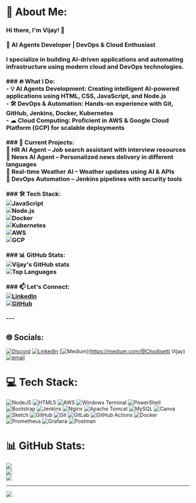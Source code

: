 # 💫 About Me:
### Hi there, I'm Vijay! 👋  <br><br>🚀 **AI Agents Developer | DevOps & Cloud Enthusiast**  <br><br>I specialize in building **AI-driven applications** and **automating infrastructure** using modern cloud and DevOps technologies.  <br><br>### 🔥 **What I Do:**  <br>- 💡 **AI Agents Development**: Creating intelligent AI-powered applications using **HTML, CSS, JavaScript, and Node.js**  <br>- 🛠 **DevOps & Automation**: Hands-on experience with **Git, GitHub, Jenkins, Docker, Kubernetes**  <br>- ☁ **Cloud Computing**: Proficient in **AWS & Google Cloud Platform (GCP)** for scalable deployments  <br><br>### 📌 **Current Projects:**  <br>🔹 **HR AI Agent** – Job search assistant with interview resources  <br>🔹 **News AI Agent** – Personalized news delivery in different languages  <br>🔹 **Real-time Weather AI** – Weather updates using AI & APIs  <br>🔹 **DevOps Automation** – Jenkins pipelines with security tools  <br><br>### 🛠 **Tech Stack:**  <br>![JavaScript](https://img.shields.io/badge/JavaScript-F7DF1E?style=flat&logo=javascript&logoColor=black)  <br>![Node.js](https://img.shields.io/badge/Node.js-339933?style=flat&logo=nodedotjs&logoColor=white)  <br>![Docker](https://img.shields.io/badge/Docker-2496ED?style=flat&logo=docker&logoColor=white)  <br>![Kubernetes](https://img.shields.io/badge/Kubernetes-326CE5?style=flat&logo=kubernetes&logoColor=white)  <br>![AWS](https://img.shields.io/badge/AWS-232F3E?style=flat&logo=amazon-aws&logoColor=white)  <br>![GCP](https://img.shields.io/badge/GCP-4285F4?style=flat&logo=google-cloud&logoColor=white)  <br><br>### 📊 **GitHub Stats:**  <br>![Vijay's GitHub stats](https://github-readme-stats.vercel.app/api?username=chodisettivijay&show_icons=true&theme=dark)  <br>![Top Languages](https://github-readme-stats.vercel.app/api/top-langs/?username=chodisettivijay&layout=compact&theme=dark)  <br><br>### 📫 **Let's Connect:**  <br>[![LinkedIn](https://img.shields.io/badge/LinkedIn-Profile-blue?logo=linkedin)](https://linkedin.com/vijay-chodisetti-b75721252/)  <br>[![GitHub](https://img.shields.io/github/followers/chodisettivijay?style=social)](https://github.com/chodisettivijay)  <br><br>---<br>


## 🌐 Socials:
[![Discord](https://img.shields.io/badge/Discord-%237289DA.svg?logo=discord&logoColor=white)](https://discord.gg/vijay0868) [![LinkedIn](https://img.shields.io/badge/LinkedIn-%230077B5.svg?logo=linkedin&logoColor=white)](https://linkedin.com/in/vijay-chodisetti-b75721252) [![Medium](https://img.shields.io/badge/Medium-12100E?logo=medium&logoColor=white)](https://medium.com/@Chodisetti Vijay) [![email](https://img.shields.io/badge/Email-D14836?logo=gmail&logoColor=white)](mailto:vijay.chodisetti12@gmail.com) 

# 💻 Tech Stack:
![NodeJS](https://img.shields.io/badge/node.js-6DA55F?style=for-the-badge&logo=node.js&logoColor=white) ![HTML5](https://img.shields.io/badge/html5-%23E34F26.svg?style=for-the-badge&logo=html5&logoColor=white) ![AWS](https://img.shields.io/badge/AWS-%23FF9900.svg?style=for-the-badge&logo=amazon-aws&logoColor=white) ![Windows Terminal](https://img.shields.io/badge/Windows%20Terminal-%234D4D4D.svg?style=for-the-badge&logo=windows-terminal&logoColor=white) ![PowerShell](https://img.shields.io/badge/PowerShell-%235391FE.svg?style=for-the-badge&logo=powershell&logoColor=white) ![Bootstrap](https://img.shields.io/badge/bootstrap-%238511FA.svg?style=for-the-badge&logo=bootstrap&logoColor=white) ![Jenkins](https://img.shields.io/badge/jenkins-%232C5263.svg?style=for-the-badge&logo=jenkins&logoColor=white) ![Nginx](https://img.shields.io/badge/nginx-%23009639.svg?style=for-the-badge&logo=nginx&logoColor=white) ![Apache Tomcat](https://img.shields.io/badge/apache%20tomcat-%23F8DC75.svg?style=for-the-badge&logo=apache-tomcat&logoColor=black) ![MySQL](https://img.shields.io/badge/mysql-4479A1.svg?style=for-the-badge&logo=mysql&logoColor=white) ![Canva](https://img.shields.io/badge/Canva-%2300C4CC.svg?style=for-the-badge&logo=Canva&logoColor=white) ![Sketch](https://img.shields.io/badge/Sketch-FFB387?style=for-the-badge&logo=sketch&logoColor=black) ![GitHub](https://img.shields.io/badge/github-%23121011.svg?style=for-the-badge&logo=github&logoColor=white) ![Git](https://img.shields.io/badge/git-%23F05033.svg?style=for-the-badge&logo=git&logoColor=white) ![GitLab](https://img.shields.io/badge/gitlab-%23181717.svg?style=for-the-badge&logo=gitlab&logoColor=white) ![GitHub Actions](https://img.shields.io/badge/github%20actions-%232671E5.svg?style=for-the-badge&logo=githubactions&logoColor=white) ![Docker](https://img.shields.io/badge/docker-%230db7ed.svg?style=for-the-badge&logo=docker&logoColor=white) ![Prometheus](https://img.shields.io/badge/Prometheus-E6522C?style=for-the-badge&logo=Prometheus&logoColor=white) ![Grafana](https://img.shields.io/badge/grafana-%23F46800.svg?style=for-the-badge&logo=grafana&logoColor=white) ![Postman](https://img.shields.io/badge/Postman-FF6C37?style=for-the-badge&logo=postman&logoColor=white)
# 📊 GitHub Stats:
![](https://github-readme-stats.vercel.app/api?username=chodisettivijay&theme=dark&hide_border=false&include_all_commits=false&count_private=false)<br/>
![](https://nirzak-streak-stats.vercel.app/?user=chodisettivijay&theme=dark&hide_border=false)<br/>
![](https://github-readme-stats.vercel.app/api/top-langs/?username=chodisettivijay&theme=dark&hide_border=false&include_all_commits=false&count_private=false&layout=compact)

---
[![](https://visitcount.itsvg.in/api?id=chodisettivijay&icon=0&color=0)](https://visitcount.itsvg.in)

<!-- Proudly created with GPRM ( https://gprm.itsvg.in ) -->
